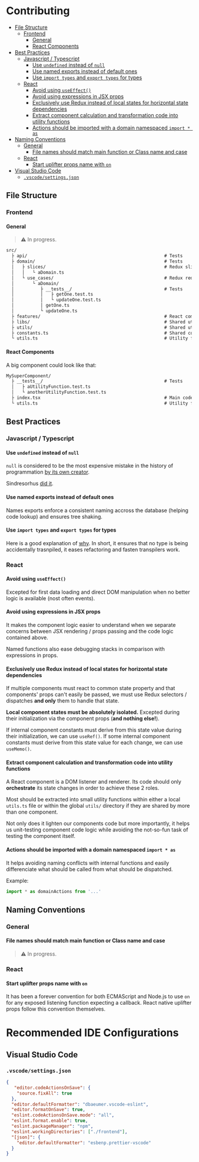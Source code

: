# Contributing

- [File Structure](#file-structure)
  - [Frontend](#frontend)
    - [General](#general)
    - [React Components](#react-components)
- [Best Practices](#best-practices)
  - [Javascript / Typescript](#javascript--typescript)
    - [Use `undefined` instead of `null`](#use-undefined-instead-of-null)
    - [Use named exports instead of default ones](#use-named-exports-instead-of-default-ones)
    - [Use `import types` and `export types` for types](#use-import-types-and-export-types-for-types)
  - [React](#react)
    - [Avoid using `useEffect()`](#avoid-using-useeffect)
    - [Avoid using expressions in JSX props](#avoid-using-expressions-in-jsx-props)
    - [Exclusively use Redux instead of local states for horizontal state dependencies](#exclusively-use-redux-instead-of-local-states-for-horizontal-state-dependencies)
    - [Extract component calculation and transformation code into utility functions](#extract-component-calculation-and-transformation-code-into-utility-functions)
    - [Actions should be imported with a domain namespaced `import * as`](#actions-should-be-imported-with-a-domain-namespaced-import--as)
- [Naming Conventions](#naming-conventions)
  - [General](#general-1)
    - [File names should match main function or Class name and case](#file-names-should-match-main-function-or-class-name-and-case)
  - [React](#react-1)
    - [Start uplifter props name with `on`](#start-uplifter-props-name-with-on)
- [Visual Studio Code](#visual-studio-code)
  - [`.vscode/settings.json`](#vscodesettingsjson)

## File Structure

### Frontend

#### General

> ⚠️ In progress.

```txt
src/
  ├ api/                                                    # Tests
  ├ domain/                                                 # Tests
  │   ├ slices/                                             # Redux slices
  │   │   └ aDomain.ts
  │   └ use_cases/                                          # Redux reducers
  │       └ aDomain/
  │          ├ __tests__/                                   # Tests
  │          │   ├ getOne.test.ts
  │          │   └ updateOne.test.ts
  │          │ getOne.ts
  │          └ updateOne.ts
  ├ features/                                               # React components
  ├ libs/                                                   # Shared utility classes (one per file)
  ├ utils/                                                  # Shared utility functions (one per file)
  ├ constants.ts                                            # Shared constants and enums
  └ utils.ts                                                # Utility functions
```

#### React Components

A big component could look like that:

```txt
MySuperComponent/
  ├ __tests__/                                              # Tests
  │   ├ aUtilityFunction.test.ts
  │   └ anotherUtilityFunction.test.ts
  ├ index.tsx                                               # Main code
  └ utils.ts                                                # Utility functions
```

## Best Practices

### Javascript / Typescript

#### Use `undefined` instead of `null`

`null` is considered to be the most expensive mistake in the history of programmation
[by its own creator](https://www.infoq.com/presentations/Null-References-The-Billion-Dollar-Mistake-Tony-Hoare/).

Sindresorhus [did it](https://github.com/sindresorhus/meta/discussions/7).

#### Use named exports instead of default ones

Names exports enforce a consistent naming accross the database (helping code lookup) and ensures tree shaking.

#### Use `import types` and `export types` for types

Here is a good explanation of [why](https://stackoverflow.com/a/64243357/2736233). In short, it ensures that no type is
being accidentally trasnpiled, it eases refactoring and fasten transpilers work.

### React

#### Avoid using `useEffect()`

Excepted for first data loading and direct DOM manipulation when no better logic is available (nost often events).

#### Avoid using expressions in JSX props

It makes the component logic easier to understand when we separate concerns between JSX rendering / props passing and
the code logic contained above.

Named functions also ease debugging stacks in comparison with expressions in props.

#### Exclusively use Redux instead of local states for horizontal state dependencies

If multiple components must react to common state property and that components' props can't easily be passed,
we must use Redux selectors / dispatches **and only** them to handle that state.

**Local component states must be absolutely isolated.** Excepted during their initialization via the component props
(**and nothing else!**).

If internal component constants must derive from this state value during their initialization, we can use `useRef()`.
If some internal component constants must derive from this state value for each change, we can use `useMemo()`.

#### Extract component calculation and transformation code into utility functions

A React component is a DOM listener and renderer. Its code should only **orchestrate** its state changes in order to
achieve these 2 roles.

Most should be extracted into small utility functions within either a local `utils.ts` file or
within the global `utils/` directory if they are shared by more than one component.

Not only does it lighten our components code but more importantly, it helps us unit-testing component code logic while
avoiding the not-so-fun task of testing the component itself.

#### Actions should be imported with a domain namespaced `import * as`

It helps avoiding naming conflicts with internal functions and easily differenciate what should be called from what
should be dispatched.

Example:

```ts
import * as domainActions from '...'
```

## Naming Conventions

### General

#### File names should match main function or Class name and case

> ⚠️ In progress.

### React

#### Start uplifter props name with `on`

It has been a forever convention for both ECMAScript and Node.js to use `on` for any exposed listening function
expecting a callback. React native uplifter props follow this convention themselves.

# Recommended IDE Configurations

## Visual Studio Code

### `.vscode/settings.json`

```json
{
   "editor.codeActionsOnSave": {
    "source.fixAll": true
  },
  "editor.defaultFormatter": "dbaeumer.vscode-eslint",
  "editor.formatOnSave": true,
  "eslint.codeActionsOnSave.mode": "all",
  "eslint.format.enable": true,
  "eslint.packageManager": "npm",
  "eslint.workingDirectories": ["./frontend"],
  "[json]": {
    "editor.defaultFormatter": "esbenp.prettier-vscode"
  }
}
```

